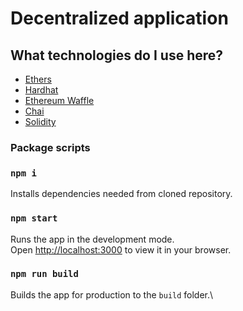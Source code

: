 # Decentralized application

## What technologies do I use here?

-   [Ethers](https://docs.ethers.io/)
-   [Hardhat](https://hardhat.org/)
-   [Ethereum Waffle](https://getwaffle.io/)
-   [Chai](https://www.chaijs.com/)
-   [Solidity](https://docs.soliditylang.org/)

### Package scripts

### `npm i`

Installs dependencies needed from cloned repository.

### `npm start`

Runs the app in the development mode.\
Open [http://localhost:3000](http://localhost:3000) to view it in your browser.

### `npm run build`

Builds the app for production to the `build` folder.\
